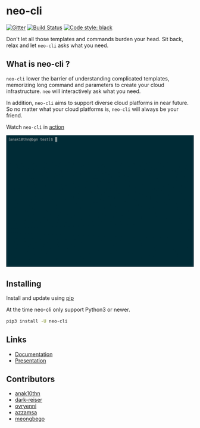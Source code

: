 # neo-cli

[![Gitter](https://badges.gitter.im/BiznetGIO/neo-cli.svg)](https://gitter.im/BiznetGIO/neo-cli?utm_source=badge&utm_medium=badge&utm_campaign=pr-badge)
[![Build Status](https://travis-ci.org/BiznetGIO/neo-cli.svg?branch=master)](https://travis-ci.org/BiznetGIO/neo-cli)
[![Code style: black](https://img.shields.io/badge/code%20style-black-000000.svg)](https://github.com/python/black)

Don't let all those templates and commands burden your head. Sit back,
relax and let `neo-cli` asks what you need.

## What is neo-cli ?

`neo-cli` lower the barrier of understanding complicated templates,
memorizing long command and parameters to create your cloud
infrastructure. `neo` will interactively ask what you need.

In addition, `neo-cli` aims to support diverse cloud platforms in near
future. So no matter what your cloud platforms is, `neo-cli` will always be
your friend.

Watch `neo-cli` in [action](https://asciinema.org/a/164200)


![neo](/docs/img/neo.gif)

## Installing

Install and update using  [pip](https://pip.pypa.io/en/stable/quickstart/)

At the time neo-cli only support Python3 or newer.

``` bash
pip3 install -U neo-cli
```

## Links

- [Documentation](docs/index.md)
- [Presentation](http://speakerdeck.com/u/anak10thn)


## Contributors

- [anak10thn](https://github.com/anak10thn)
- [dark-reiser](https://github.com/dark-reiser)
- [ovryenni](https://github.com/ovryenni)
- [azzamsa](http://github.com/azzamsa/)
- [meongbego](https://github.com/meongbego)
